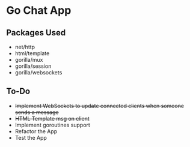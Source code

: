 # Go Chat App

## Packages Used

- net/http
- html/template
- gorilla/mux
- gorilla/session
- gorilla/websockets

## To-Do

- ~~Implement WebSockets to update connected clients when someone sends a message~~
- ~~HTML Template msg on client~~
- Implement goroutines support
- Refactor the App
- Test the App